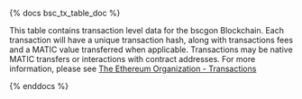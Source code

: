 {% docs bsc_tx_table_doc %}

This table contains transaction level data for the bscgon Blockchain. Each transaction will have a unique transaction hash, along with transactions fees and a MATIC value transferred when applicable. Transactions may be native MATIC transfers or interactions with contract addresses. For more information, please see [The Ethereum Organization - Transactions](https://ethereum.org/en/developers/docs/transactions/)

{% enddocs %}
